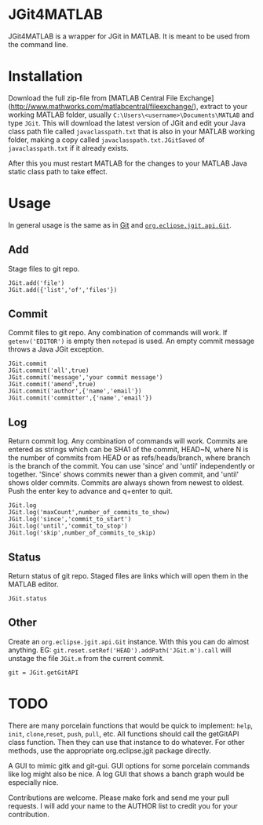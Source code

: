 JGit4MATLAB
===========
JGit4MATLAB is a wrapper for JGit in MATLAB. It is meant to be used from the
command line.

Installation
============
Download the full zip-file from [MATLAB Central File Exchange]
(http://www.mathworks.com/matlabcentral/fileexchange/), extract to your working
MATLAB folder, usually `C:\Users\<username>\Documents\MATLAB` and type `JGit`.
This will download the latest version of JGit and edit your Java class path file
called `javaclasspath.txt` that is also in your MATLAB working folder, making a
copy called `javaclasspath.txt.JGitSaved` of `javaclasspath.txt` if it already exists.

After this you must restart MATLAB for the changes to your MATLAB Java static
class path to take effect.

Usage
=====
In general usage is the same as in [Git](http://git-scm.com/docs/git-help) and
[`org.eclipse.jgit.api.Git`](http://download.eclipse.org/jgit/docs/latest/apidocs/).

Add
---
Stage files to git repo.

    JGit.add('file')
    JGit.add({'list','of','files'})

Commit
------
Commit files to git repo. Any combination of commands will work. If `getenv('EDITOR')`
is empty then `notepad` is used. An empty commit message throws a Java JGit exception.

    JGit.commit
    JGit.commit('all',true)
    JGit.commit('message','your commit message')
    JGit.commit('amend',true)
    JGit.commit('author',{'name','email'})
    JGit.commit('committer',{'name','email'})

Log
------
Return commit log. Any combination of commands will work. Commits are entered as strings which can be SHA1 of the commit, HEAD~N, where N is the number of commits from HEAD or as refs/heads/branch, where branch is the branch of the commit. You can use 'since' and 'until' independently or together. 'Since' shows commits newer than a given commit, and 'until' shows older commits. Commits are always shown from newest to oldest. Push the enter key to advance and q+enter to quit.

    JGit.log
    JGit.log('maxCount',number_of_commits_to_show)
    JGit.log('since','commit_to_start')
    JGit.log('until','commit_to_stop')
    JGit.log('skip',number_of_commits_to_skip)

Status
------
Return status of git repo. Staged files are links which will open them in the MATLAB editor.

    JGit.status

Other
-----
Create an `org.eclipse.jgit.api.Git` instance. With this you can do almost
anything. EG: `git.reset.setRef('HEAD').addPath('JGit.m').call` will unstage the
file `JGit.m` from the current commit.

    git = JGit.getGitAPI

TODO
====
There are many porcelain functions that would be quick to implement: `help`, `init`, `clone`,`reset`, `push`, `pull`, etc. All functions should call the getGitAPI class function. Then they can use that instance to do whatever. For other methods, use the appropriate org.eclipse.jgit package directly.

A GUI to mimic gitk and git-gui. GUI options for some porcelain commands like log might also be nice. A log GUI that shows a banch graph would be especially nice.

Contributions are welcome. Please make fork and send me your pull requests. I will add your name to the AUTHOR list to credit you for your contribution.
